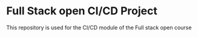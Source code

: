 # Full Stack open CI/CD Project

This repository is used for the CI/CD module of the Full stack open course